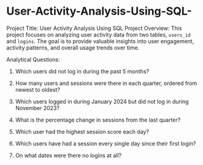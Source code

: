 # User-Activity-Analysis-Using-SQL-
Project Title: User Activity Analysis Using SQL   Project Overview: This project focuses on analyzing user activity data from two tables, `users_id` and `logins`. The goal is to provide valuable insights into user engagement, activity patterns, and overall usage trends over time. 

Analytical Questions: 

1. Which users did not log in during the past 5 months?

2. How many users and sessions were there in each quarter, ordered from newest to oldest?

3. Which users logged in during January 2024 but did not log in during November 2023?

4. What is the percentage change in sessions from the last quarter?

5. Which user had the highest session score each day?

6. Which users have had a session every single day since their first login?

7. On what dates were there no logins at all?
